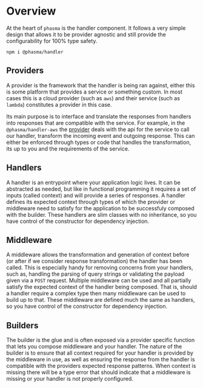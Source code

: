 # Overview

At the heart of `phasma` is the handler component.
It follows a very simple design that allows it to be provider agnostic and still provide the configurability for 100% type safety.

```
npm i @phasma/handler
```

## Providers

A provider is the framework that the handler is being ran against, either this is some platform that provides a service or something custom.
In most cases this is a cloud provider (such as `aws`) and their service (such as `lambda`) constitutes a provider in this case.

Its main purpose is to interface and translate the responses from handlers into responses that are compatible with the service.
For example, in the `@phasma/handler-aws` the [provider](../../packages/@phasma/handler-aws/src/core/provider.ts) deals with the api for the service to call our handler, transform the incoming event and outgoing response.
This can either be enforced through types or code that handles the transformation, its up to you and the requirements of the service.

## Handlers

A handler is an entrypoint where your application logic lives.
It can be abstracted as needed, but like in functional programming it requires a set of inputs (called context) and will provide a series of responses.
A handler defines its expected context through types of which the provider or middleware need to satisfy for the application to be successfuly composed with the builder.
These handlers are slim classes with no inheritance, so you have control of the constructor for dependency injection.

## Middleware

A middleware allows the transformation and generation of context before (or after if we consider response transformation) the handler has been called.
This is especially handy for removing concerns from your handlers, such as, handling the parsing of query strings or validating the payload given via a `POST` request.
Multiple middleware can be used and all partially satisfy the expected context of the handler being composed.
That is, should a handler require a complex type then many middleware can be used to build up to that.
These middleware are defined much the same as handlers, so you have control of the constructor for dependency injection.

## Builders

The builder is the glue and is often exposed via a provider specific function that lets you compose middleware and your handler.
The nature of the builder is to ensure that all context required for your handler is provided by the middleware in use, as well as ensuring the response from the handler is compatible with the providers expected response patterns.
When context is missing there will be a type error that should indicate that a middleware is missing or your handler is not properly configured.
